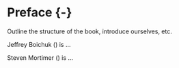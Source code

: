 
# Preface {-}

Outline the structure of the book, introduce ourselves, etc.

Jeffrey Boichuk (<link>) is ... 

Steven Mortimer (<link>) is ... 

